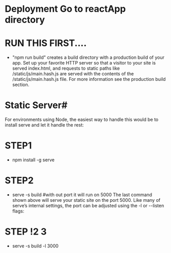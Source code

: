 # Deployment Go to reactApp directory

# RUN THIS FIRST....
* "npm run build" creates a build directory with a production build of your app. Set up your favorite HTTP server so that a visitor to your site is served index.html, and requests to static paths like /static/js/main.hash.js are served with the contents of the /static/js/main.hash.js file. For more information see the production build section.

# Static Server#
For environments using Node, the easiest way to handle this would be to install serve and let it handle the rest:

# STEP1
 * npm install -g serve
# STEP2
 * serve -s build #with out port it will run on 5000
The last command shown above will serve your static site on the port 5000. Like many of serve’s internal settings, the port can be adjusted using the -l or --listen flags:

# STEP !2 3
 * serve -s build -l 3000
